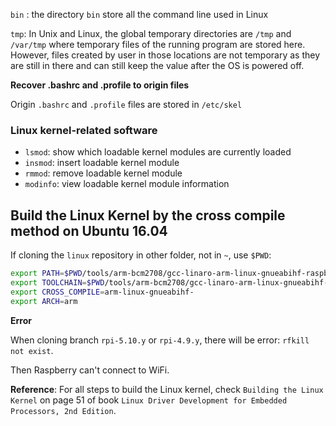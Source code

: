 ``bin`` : the directory ``bin`` store all the command line used in Linux

``tmp``: In Unix and Linux, the global temporary directories are ``/tmp`` and ``/var/tmp`` where temporary files of the running program are stored here. However, files created by user in those locations are not temporary as they are still in there and can still keep the value after the OS is powered off.

**Recover .bashrc and .profile to origin files**

Origin ``.bashrc`` and ``.profile`` files are stored in ``/etc/skel``

### Linux kernel-related software

* ``lsmod``: show which loadable kernel modules are currently loaded
* ``insmod``:  insert loadable kernel module
* ``rmmod``: remove loadable kernel module
* ``modinfo``: view loadable kernel module information

## Build the Linux Kernel by the cross compile method on Ubuntu 16.04

If cloning the ``linux`` repository in other folder, not in ``~``, use ``$PWD``:

```sh
export PATH=$PWD/tools/arm-bcm2708/gcc-linaro-arm-linux-gnueabihf-raspbian-x64/bin:$PATH
export TOOLCHAIN=$PWD/tools/arm-bcm2708/gcc-linaro-arm-linux-gnueabihf-raspbian-x64/
export CROSS_COMPILE=arm-linux-gnueabihf-
export ARCH=arm
```
**Error**

When cloning branch ``rpi-5.10.y`` or ``rpi-4.9.y``, there will be error: ``rfkill not exist``.

Then Raspberry can't connect to WiFi.

**Reference**: For all steps to build the Linux kernel, check ``Building the Linux Kernel`` on page 51 of book ``Linux Driver Development for Embedded Processors, 2nd Edition``.